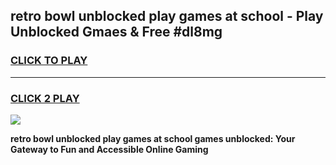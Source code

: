 
## retro bowl unblocked play games at school - Play Unblocked Gmaes & Free #dl8mg
<h3>
<a href="https://news.freeplayer.one?title=retro_bowl_unblocked_play_games_at_school&ref=03M">CLICK TO PLAY</a></h3>
<hr>

<h3>
<a href="https://news.freeplayer.one?title=retro_bowl_unblocked_play_games_at_school&ref=03M">CLICK 2 PLAY</a>
  
</h3>

<a href="https://news.freeplayer.one?title=retro_bowl_unblocked_play_games_at_school&ref=03M"><img src="https://clearcache.store/games.png"></a>


**retro bowl unblocked play games at school games unblocked: Your Gateway to Fun and Accessible Online Gaming**
